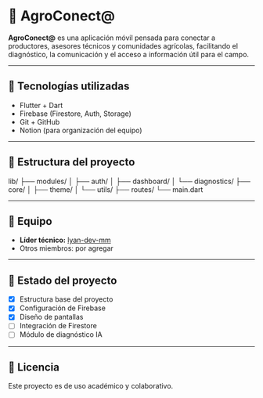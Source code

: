 # 🌾 AgroConect@

**AgroConect@** es una aplicación móvil pensada para conectar a productores, asesores técnicos y comunidades agrícolas, facilitando el diagnóstico, la comunicación y el acceso a información útil para el campo.

---

## 🚀 Tecnologías utilizadas

- Flutter + Dart
- Firebase (Firestore, Auth, Storage)
- Git + GitHub
- Notion (para organización del equipo)

---

## 📁 Estructura del proyecto

lib/ ├── modules/ │ ├── auth/ │ ├── dashboard/ │ └── diagnostics/ ├── core/ │ ├── theme/ │ └── utils/ ├── routes/ └── main.dart


---

## 👥 Equipo

- **Líder técnico:** [lyan-dev-mm](https://github.com/lyan-dev-mm)
- Otros miembros: por agregar

---

## 📌 Estado del proyecto

- [x] Estructura base del proyecto
- [x] Configuración de Firebase
- [x] Diseño de pantallas
- [ ] Integración de Firestore
- [ ] Módulo de diagnóstico IA

---

## 📄 Licencia

Este proyecto es de uso académico y colaborativo.

